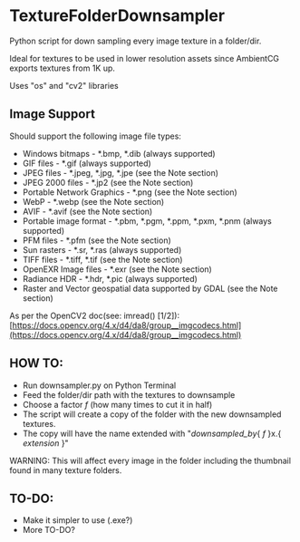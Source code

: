 # TextureFolderDownsampler
Python script for down sampling every image texture in a folder/dir.

Ideal for textures to be used in lower resolution assets since AmbientCG
exports textures from 1K up. 

Uses "os" and "cv2" libraries

## Image Support

Should support the following image file types:
- Windows bitmaps - *.bmp, *.dib (always supported)
- GIF files - *.gif (always supported)
- JPEG files - *.jpeg, *.jpg, *.jpe (see the Note section)
- JPEG 2000 files - *.jp2 (see the Note section)
- Portable Network Graphics - *.png (see the Note section)
- WebP - *.webp (see the Note section)
- AVIF - *.avif (see the Note section)
- Portable image format - *.pbm, *.pgm, *.ppm, *.pxm, *.pnm (always supported)
- PFM files - *.pfm (see the Note section)
- Sun rasters - *.sr, *.ras (always supported)
- TIFF files - *.tiff, *.tif (see the Note section)
- OpenEXR Image files - *.exr (see the Note section)
- Radiance HDR - *.hdr, *.pic (always supported)
- Raster and Vector geospatial data supported by GDAL (see the Note section)

As per the OpenCV2 doc(see: imread() [1/2]): [https://docs.opencv.org/4.x/d4/da8/group__imgcodecs.html](https://docs.opencv.org/4.x/d4/da8/group__imgcodecs.html)

## HOW TO:
  - Run downsampler.py on Python Terminal
  - Feed the folder/dir path with the textures to downsample
  - Choose a factor _f_ (how many times to cut it in half)
  - The script will create a copy of the folder with the new downsampled textures.
  - The copy will have the name extended with "_downsampled_by_{ _f_ }x.{ _extension_ }"

WARNING: This will affect every image in the folder including the thumbnail found in many texture folders.

## TO-DO:
  - Make it simpler to use (.exe?)
  - More TO-DO?
